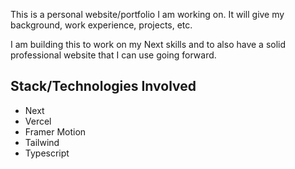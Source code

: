 This is a personal website/portfolio I am working on. It will give my background, work experience, projects, etc.

I am building this to work on my Next skills and to also have a solid professional website that I can use going forward.

## Stack/Technologies Involved
* Next
* Vercel
* Framer Motion
* Tailwind
* Typescript


